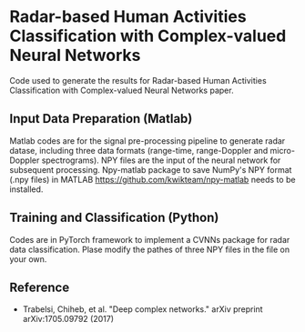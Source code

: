 # Radar-based Human Activities Classification with Complex-valued Neural Networks
Code used to generate the results for Radar-based Human Activities Classification with Complex-valued Neural Networks paper.
## Input Data Preparation (Matlab)
Matlab codes are for the signal pre-processing pipeline to generate radar datase, including three data formats (range-time, range-Doppler and micro-Doppler spectrograms). NPY files are the input of the neural network for subsequent processing.
Npy-matlab package to save NumPy's NPY format (.npy files) in MATLAB https://github.com/kwikteam/npy-matlab needs to be installed.
## Training and Classification (Python)
Codes are in PyTorch framework to implement a CVNNs package for radar data classification. Plase modify the pathes of three NPY files in the file on your own. 
## Reference
* Trabelsi, Chiheb, et al. "Deep complex networks." arXiv preprint arXiv:1705.09792 (2017)
